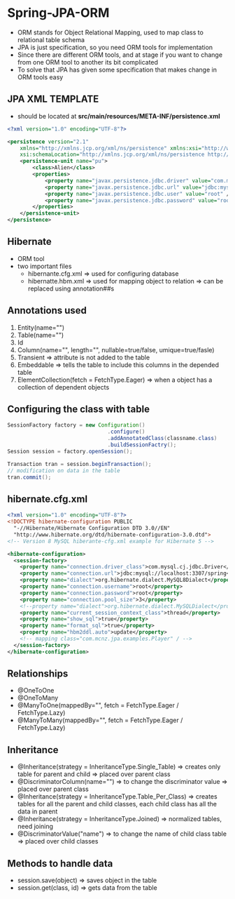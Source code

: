 # Spring-JPA-ORM

- ORM stands for Object Relational Mapping, used to map class to relational table schema
- JPA is just specification, so you need ORM tools for implementation
- Since there are different ORM tools, and at stage if you want to change from one ORM tool to another its bit complicated
- To solve that JPA has given some specification that makes change in ORM tools easy

## JPA XML TEMPLATE
- should be located at **src/main/resources/META-INF/persistence.xml**
```xml
<?xml version="1.0" encoding="UTF-8"?>

<persistence version="2.1"
    xmlns="http://xmlns.jcp.org/xml/ns/persistence" xmlns:xsi="http://www.w3.org/2001/XMLSchema-instance"
    xsi:schemaLocation="http://xmlns.jcp.org/xml/ns/persistence http://xmlns.jcp.org/xml/ns/persistence/persistence_2_1.xsd">
    <persistence-unit name="pu">
        <class>Alien</class>
        <properties>
            <property name="javax.persistence.jdbc.driver" value="com.mysql.cj.jdbc.Driver" />
            <property name="javax.persistence.jdbc.url" value="jdbc:mysql://localhost:3307/spring" />
            <property name="javax.persistence.jdbc.user" value="root" />
            <property name="javax.persistence.jdbc.password" value="root" />
        </properties>
    </persistence-unit>
</persistence>
```
## Hibernate
- ORM tool
- two important files
    - hibernante.cfg.xml => used for configuring database
    - hibernatte.hbm.xml => used for mapping object to relation => can be replaced using annotation##s
## Annotations used
1. Entity(name="")
2. Table(name="")
3. Id
4. Column(name="", length="", nullable=true/false, umique=true/fasle)
5. Transient => attribute is not added to the table
6. Embeddable => tells the table to include this columns in the depended table
7. ElementCollection(fetch = FetchType.Eager) => when a object has a collection of dependent objects

## Configuring the class with table
```java
SessionFactory factory = new Configuration()
                                .configure()
                                .addAnnotatedClass(classname.class)
                                .buildSessionFactry();
Session session = factory.openSession();

Transaction tran = session.beginTransaction();
// modification on data in the table
tran.commit();
```

## hibernate.cfg.xml
```xml
<?xml version="1.0" encoding="UTF-8"?>
<!DOCTYPE hibernate-configuration PUBLIC 
  "-//Hibernate/Hibernate Configuration DTD 3.0//EN" 
  "http://www.hibernate.org/dtd/hibernate-configuration-3.0.dtd">
<!-- Version 8 MySQL hiberante-cfg.xml example for Hibernate 5 -->

<hibernate-configuration>
  <session-factory>
    <property name="connection.driver_class">com.mysql.cj.jdbc.Driver</property>
    <property name="connection.url">jdbc:mysql://localhost:3307/spring</property>
    <property name="dialect">org.hibernate.dialect.MySQL8Dialect</property>
    <property name="connection.username">root</property>
    <property name="connection.password">root</property>
    <property name="connection.pool_size">3</property>
    <!--property name="dialect">org.hibernate.dialect.MySQLDialect</property-->
    <property name="current_session_context_class">thread</property>
    <property name="show_sql">true</property>
    <property name="format_sql">true</property>
    <property name="hbm2ddl.auto">update</property>
    <!-- mapping class="com.mcnz.jpa.examples.Player" / -->
  </session-factory>
</hibernate-configuration>
```
## Relationships
- @OneToOne
- @OneToMany
- @ManyToOne(mappedBy="", fetch = FetchType.Eager / FetchType.Lazy)
- @ManyToMany(mappedBy="", fetch = FetchType.Eager / FetchType.Lazy)

## Inheritance
- @Inheritance(strategy = InheritanceType.Single_Table) => creates only table for parent and child => placed over parent class
- @DiscriminatorColumn(name="") => to change the discriminator value => placed over parent class
- @Inheritance(strategy = InheritanceType.Table_Per_Class) => creates tables for all the parent and child classes, each child class has all the data in parent
- @Inheritance(strategy = InheritanceType.Joined) => normalized tables, need joining
- @DiscriminatorValue("name") => to change the name of child class table => placed over child classes

## Methods to handle data
- session.save(object) => saves object in the table
- session.get(class, id) => gets data from the table

